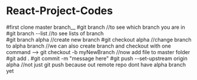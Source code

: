 # React-Project-Codes
#first clone master branch__
#git branch       //to see which branch you are in      #git branch --list    //to see lists of branch  
#git branch alpha    //create new branch
#git checkout alpha     //change branch to alpha branch     //we can also create branch and checkout with one command --> git checkout -b myNewBranch
//now add file to master folder 
#git add .
#git commit -m "message here"
#git push --set-upstream origin alpha         //not just git push because out remote repo dont have alpha branch yet


